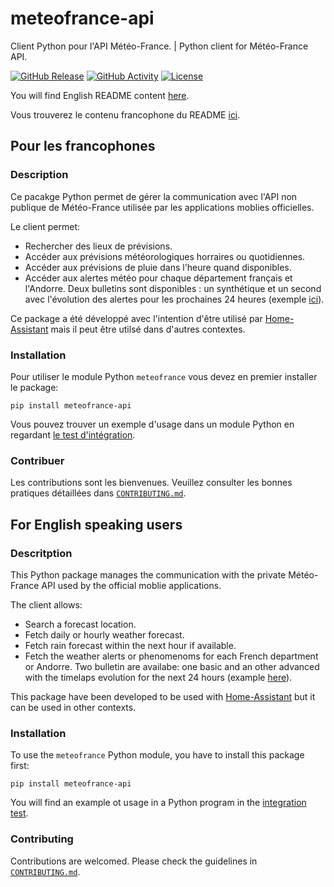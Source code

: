 # meteofrance-api

Client Python pour l'API Météo-France. | Python client for Météo-France API.

[![GitHub Release][releases-shield]][releases]
[![GitHub Activity][commits-shield]][commits]
[![License][license-shield]](LICENSE)

You will find English README content [here](#for-english-speaking-users).

Vous trouverez le contenu francophone du README [ici](#pour-les-francophones).

## Pour les francophones

### Description

Ce pacakge Python permet de gérer la communication avec l'API non publique de
Météo-France utilisée par les applications moblies officielles.

Le client permet:

-   Rechercher des lieux de prévisions.
-   Accéder aux prévisions météorologiques horraires ou quotidiennes.
-   Accéder aux prévisions de pluie dans l'heure quand disponibles.
-   Accéder aux alertes météo pour chaque département français et l'Andorre. Deux
    bulletins sont disponibles : un synthétique et un second avec l'évolution des alertes
    pour les prochaines 24 heures (exemple [ici](http://vigilance.meteofrance.com/Bulletin_sans.html?a=dept32&b=2&c=)).

Ce package a été développé avec l'intention d'être utilisé par [Home-Assistant](https://home-assistant.io/) mais il peut être utilsé dans d'autres contextes.

### Installation

Pour utiliser le module Python `meteofrance` vous devez en premier installer
le package:

`pip install meteofrance-api`

Vous pouvez trouver un exemple d'usage dans un module Python en regardant [le test d'intégration](tests/test_integrations.py).

### Contribuer

Les contributions sont les bienvenues. Veuillez consulter les bonnes pratiques
détaillées dans [`CONTRIBUTING.md`](CONTRIBUTING.md).

## For English speaking users

### Descritption

This Python package manages the communication with the private Météo-France API
used by the official moblie applications.

The client allows:

-   Search a forecast location.
-   Fetch daily or hourly weather forecast.
-   Fetch rain forecast within the next hour if available.
-   Fetch the weather alerts or phenomenoms for each French department or Andorre.
    Two bulletin are availabe: one basic and an other advanced with the timelaps evolution for the next 24 hours (example [here](http://vigilance.meteofrance.com/Bulletin_sans.html?a=dept32&b=2&c=)).

This package have been developed to be used with [Home-Assistant](https://home-assistant.io/) but it can be used in other contexts.

### Installation

To use the `meteofrance` Python  module, you have to install this package first:

`pip install meteofrance-api`

You will find an example ot usage in a Python program in the [integration test](tests/test_integrations.py).

### Contributing

Contributions are welcomed. Please check the guidelines in [`CONTRIBUTING.md`](CONTRIBUTING.md).

[commits-shield]: https://img.shields.io/github/commit-activity/y/hacf-fr/meteofrance-api.svg?style=for-the-badge

[commits]: https://github.com/hacf-fr/meteofrance-api/commits/master

[license-shield]: https://img.shields.io/github/license/hacf-fr/meteofrance-api.svg?style=for-the-badge

[releases-shield]: https://img.shields.io/github/release/hacf-fr/meteofrance-api.svg?style=for-the-badge

[releases]: https://github.com/hacf-fr/meteofrance-api/releases
